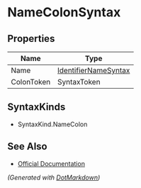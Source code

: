 # NameColonSyntax

## Properties

| Name       | Type                                            |
| ---------- | ----------------------------------------------- |
| Name       | [IdentifierNameSyntax](IdentifierNameSyntax.md) |
| ColonToken | SyntaxToken                                     |

## SyntaxKinds

* SyntaxKind\.NameColon

## See Also

* [Official Documentation](https://docs.microsoft.com/en-us/dotnet/api/microsoft.codeanalysis.csharp.syntax.namecolonsyntax)


*\(Generated with [DotMarkdown](http://github.com/JosefPihrt/DotMarkdown)\)*